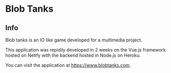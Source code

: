 # Blob Tanks

## Info
Blob tanks is an IO like game developed for a multimedia project.

This application was repidily developed in 2 weeks on the Vue.js framework hosted on Netify with the backend hosted in Node.js on Heroku.

You can visit the application at https://www.blobtanks.com.
